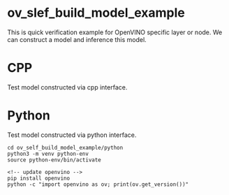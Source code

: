 # ov_slef_build_model_example
This is quick verification example for OpenVINO specific layer or node. We can construct a model and inference this model.

# CPP
Test model constructed via cpp interface.

# Python
Test model constructed via python interface.

    cd ov_self_build_model_example/python
    python3 -m venv python-env
    source python-env/bin/activate

    <!-- update openvino -->
    pip install openvino
    python -c "import openvino as ov; print(ov.get_version())"